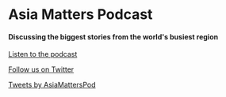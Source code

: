 # Asia Matters Podcast

#### Discussing the biggest stories from the world's busiest region


[Listen to the podcast](http://asiamatters.buzzsprout.com/)

[Follow us on Twitter](https://twitter.com/asiamatterspod?lang=en)


<a class="twitter-timeline" data-width="500" data-height="400" data-theme="light" href="https://twitter.com/AsiaMattersPod?ref_src=twsrc%5Etfw">Tweets by AsiaMattersPod</a> <script async src="https://platform.twitter.com/widgets.js" charset="utf-8"></script>


